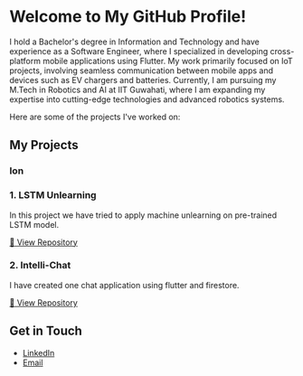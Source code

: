 # Welcome to My GitHub Profile!

I hold a Bachelor's degree in Information and Technology and have experience as a Software Engineer, where I specialized in developing cross-platform mobile applications using Flutter. My work primarily focused on IoT projects, involving seamless communication between mobile apps and devices such as EV chargers and batteries. Currently, I am pursuing my M.Tech in Robotics and AI at IIT Guwahati, where I am expanding my expertise into cutting-edge technologies and advanced robotics systems.

Here are some of the projects I've worked on:

## My Projects

### Ion
### 1. LSTM Unlearning
In this project we have tried to apply machine unlearning on pre-trained LSTM model.

[🔗 View Repository](https://github.com/dhavalparmar1108/LSTM_Unlearning.git)

### 2. Intelli-Chat
I have created one chat application using flutter and firestore.

[🔗 View Repository](https://github.com/dhavalparmar1108/intelli-chat.git)

## Get in Touch

- [LinkedIn](https://www.linkedin.com/in/dhavalparmar1108)
- [Email](mailto:dhavalparmar1108@gmail.com)
